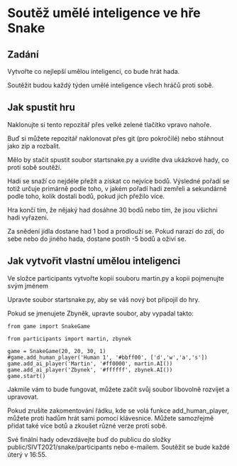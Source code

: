 # Soutěž umělé inteligence ve hře Snake

## Zadání

Vytvořte co nejlepší umělou inteligenci, co bude hrát hada.

Soutěžit budou každý týden umělé inteligence všech hráčů proti sobě.

## Jak spustit hru

Naklonujte si tento repozitář přes velké zelené tlačítko vpravo nahoře.

Buď si můžete repozitář naklonovat přes git (pro pokročilé) nebo stáhnout
jako zip a rozbalit.

Mělo by stačit spustit soubor startsnake.py a uvidíte dva ukázkové hady,
co proti sobě soutěží.

Hadi se snaží co nejdéle přežít a získat co nejvíce bodů. Výsledné pořadí
se totiž určuje primárně podle toho, v jakém pořadí hadi zemřeli a sekundárně
podle toho, kolik dostali bodů, pokud jich přežilo více.

Hra končí tím, že nějaký had dosáhne 30 bodů nebo tím, že jsou všichni hadi vyřazeni.

Za snědení jídla dostane had 1 bod a prodlouží se. Pokud narazí do zdi, do sebe nebo
do jiného hada, dostane postih -5 bodů a oživí se.

## Jak vytvořit vlastní umělou inteligenci

Ve složce participants vytvořte kopii souboru martin.py a kopii pojmenujte svým jménem

Upravte soubor startsnake.py, aby se váš nový bot připojil do hry.

Pokud se jmenujete Zbyněk, upravte soubor, aby vypadal takto:

```
from game import SnakeGame

from participants import martin, zbynek

game = SnakeGame(20, 20, 30, 1)
#game.add_human_player('Human 1', '#bbff00', ['d','w','a','s'])
game.add_ai_player('Martin', '#ff0000', martin.AI())
game.add_ai_player('Zbynek', '#ffffff', zbynek.AI())
game.start()
```

Jakmile vám to bude fungovat, můžete začít svůj soubor libovolně rozvíjet a upravovat.

Pokud zrušíte zakomentování řádku, kde se volá funkce add_human_player,
můžete proti hadům hrát sami pomocí klávesnice. Můžete samozřejmě přidat také více botů a
zkoušet různé verze proti sobě.

Své finální hady odevzdávejte buď do publicu do složky public/SIVT2021/snake/participants
nebo e-mailem. Soutěžit se bude každé úterý v 16:55.
